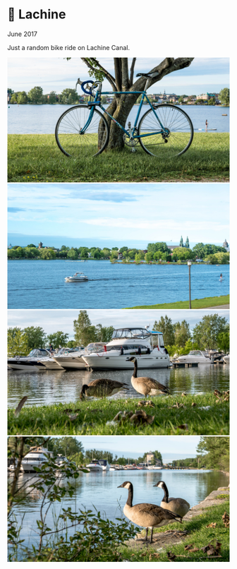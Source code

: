 # 🚴 Lachine
June 2017

Just a random bike ride on Lachine Canal.

[![P1000756](/photos/hd/P1000756.jpg)](/photos/P1000756.md)
[![P1000760](/photos/hd/P1000760.jpg)](/photos/P1000760.md)
[![P1000764](/photos/hd/P1000764.jpg)](/photos/P1000764.md)
[![P1000782](/photos/hd/P1000782.jpg)](/photos/P1000782.md)
